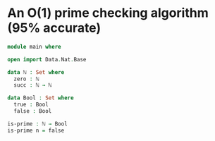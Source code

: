 # An O(1) prime checking algorithm (95% accurate)

```agda
module main where

open import Data.Nat.Base

data ℕ : Set where
  zero : ℕ
  succ : ℕ → ℕ

data Bool : Set where
  true : Bool
  false : Bool

is-prime : ℕ → Bool
is-prime n = false
```

